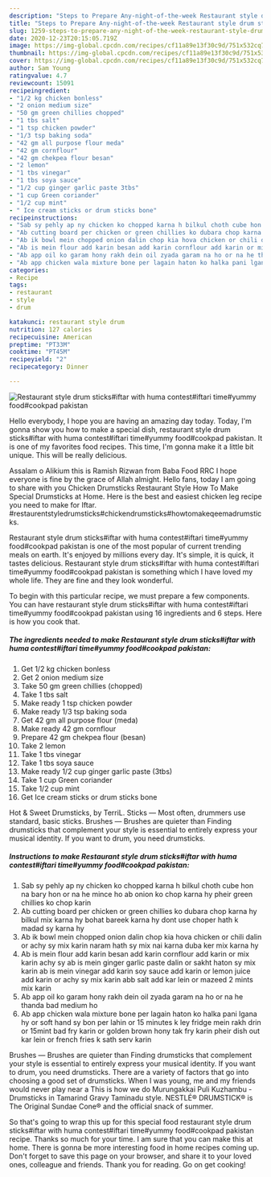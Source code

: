```yaml
---
description: "Steps to Prepare Any-night-of-the-week Restaurant style drum sticks#iftar with huma contest#iftari time#yummy food#cookpad pakistan"
title: "Steps to Prepare Any-night-of-the-week Restaurant style drum sticks#iftar with huma contest#iftari time#yummy food#cookpad pakistan"
slug: 1259-steps-to-prepare-any-night-of-the-week-restaurant-style-drum-sticksiftar-with-huma-contestiftari-timeyummy-foodcookpad-pakistan
date: 2020-12-23T20:15:05.719Z
image: https://img-global.cpcdn.com/recipes/cf11a89e13f30c9d/751x532cq70/restaurant-style-drum-sticksiftar-with-huma-contestiftari-timeyummy-foodcookpad-pakistan-recipe-main-photo.jpg
thumbnail: https://img-global.cpcdn.com/recipes/cf11a89e13f30c9d/751x532cq70/restaurant-style-drum-sticksiftar-with-huma-contestiftari-timeyummy-foodcookpad-pakistan-recipe-main-photo.jpg
cover: https://img-global.cpcdn.com/recipes/cf11a89e13f30c9d/751x532cq70/restaurant-style-drum-sticksiftar-with-huma-contestiftari-timeyummy-foodcookpad-pakistan-recipe-main-photo.jpg
author: Sam Young
ratingvalue: 4.7
reviewcount: 15091
recipeingredient:
- "1/2 kg chicken bonless"
- "2 onion medium size"
- "50 gm green chillies chopped"
- "1 tbs salt"
- "1 tsp chicken powder"
- "1/3 tsp baking soda"
- "42 gm all purpose flour meda"
- "42 gm cornflour"
- "42 gm chekpea flour besan"
- "2 lemon"
- "1 tbs vinegar"
- "1 tbs soya sauce"
- "1/2 cup ginger garlic paste 3tbs"
- "1 cup Green coriander"
- "1/2 cup mint"
- " Ice cream sticks or drum sticks bone"
recipeinstructions:
- "Sab sy pehly ap ny chicken ko chopped karna h bilkul choth cube hon na bary hon or na he mince ho ab onion ko chop karna hy pheir green chillies ko chop karin"
- "Ab cutting board per chicken or green chillies ko dubara chop karna hy bilkul mix karna hy bohat bareek karna hy dont use choper hath k madad sy karna hy"
- "Ab ik bowl mein chopped onion dalin chop kia hova chicken or chili dalin or achy sy mix karin naram hath sy mix nai karna duba ker mix karna hy"
- "Ab is mein flour add karin besan add karin cornflour add karin or mix karin achy sy ab is mein ginger garlic paste dalin or sakht haton sy mix karin ab is mein vinegar add karin soy sauce add karin or lemon juice add karin or achy sy mix karin abb salt add kar lein or mazeed 2 mints mix karin"
- "Ab app oil ko garam hony rakh dein oil zyada garam na ho or na he thanda bad medium ho"
- "Ab app chicken wala mixture bone per lagain haton ko halka pani lgana hy or soft hand sy bon per lahin or 15 minutes k ley fridge mein rakh drin or 15mint bad fry karin or golden brown hony tak fry karin pheir dish out kar lein or french fries k sath serv karin"
categories:
- Recipe
tags:
- restaurant
- style
- drum

katakunci: restaurant style drum 
nutrition: 127 calories
recipecuisine: American
preptime: "PT33M"
cooktime: "PT45M"
recipeyield: "2"
recipecategory: Dinner

---
```



![Restaurant style drum sticks#iftar with huma contest#iftari time#yummy food#cookpad pakistan](https://img-global.cpcdn.com/recipes/cf11a89e13f30c9d/751x532cq70/restaurant-style-drum-sticksiftar-with-huma-contestiftari-timeyummy-foodcookpad-pakistan-recipe-main-photo.jpg)

Hello everybody, I hope you are having an amazing day today. Today, I'm gonna show you how to make a special dish, restaurant style drum sticks#iftar with huma contest#iftari time#yummy food#cookpad pakistan. It is one of my favorites food recipes. This time, I'm gonna make it a little bit unique. This will be really delicious.

Assalam o Alikium this is Ramish Rizwan from Baba Food RRC I hope everyone is fine by the grace of Allah almight. Hello fans, today I am going to share with you Chicken Drumsticks Restaurant Style How To Make Special Drumsticks at Home. Here is the best and easiest chicken leg recipe you need to make for Iftar. #restaurentstyledrumsticks#chickendrumsticks#howtomakeqeemadrumsticks.

Restaurant style drum sticks#iftar with huma contest#iftari time#yummy food#cookpad pakistan is one of the most popular of current trending meals on earth. It's enjoyed by millions every day. It's simple, it is quick, it tastes delicious. Restaurant style drum sticks#iftar with huma contest#iftari time#yummy food#cookpad pakistan is something which I have loved my whole life. They are fine and they look wonderful.


To begin with this particular recipe, we must prepare a few components. You can have restaurant style drum sticks#iftar with huma contest#iftari time#yummy food#cookpad pakistan using 16 ingredients and 6 steps. Here is how you cook that.

<!--inarticleads1-->

##### The ingredients needed to make Restaurant style drum sticks#iftar with huma contest#iftari time#yummy food#cookpad pakistan:

1. Get 1/2 kg chicken bonless
1. Get 2 onion medium size
1. Take 50 gm green chillies (chopped)
1. Take 1 tbs salt
1. Make ready 1 tsp chicken powder
1. Make ready 1/3 tsp baking soda
1. Get 42 gm all purpose flour (meda)
1. Make ready 42 gm cornflour
1. Prepare 42 gm chekpea flour (besan)
1. Take 2 lemon
1. Take 1 tbs vinegar
1. Take 1 tbs soya sauce
1. Make ready 1/2 cup ginger garlic paste (3tbs)
1. Take 1 cup Green coriander
1. Take 1/2 cup mint
1. Get  Ice cream sticks or drum sticks bone


Hot &amp; Sweet Drumsticks, by TerriL. Sticks — Most often, drummers use standard, basic sticks. Brushes — Brushes are quieter than Finding drumsticks that complement your style is essential to entirely express your musical identity. If you want to drum, you need drumsticks. 

<!--inarticleads2-->

##### Instructions to make Restaurant style drum sticks#iftar with huma contest#iftari time#yummy food#cookpad pakistan:

1. Sab sy pehly ap ny chicken ko chopped karna h bilkul choth cube hon na bary hon or na he mince ho ab onion ko chop karna hy pheir green chillies ko chop karin
1. Ab cutting board per chicken or green chillies ko dubara chop karna hy bilkul mix karna hy bohat bareek karna hy dont use choper hath k madad sy karna hy
1. Ab ik bowl mein chopped onion dalin chop kia hova chicken or chili dalin or achy sy mix karin naram hath sy mix nai karna duba ker mix karna hy
1. Ab is mein flour add karin besan add karin cornflour add karin or mix karin achy sy ab is mein ginger garlic paste dalin or sakht haton sy mix karin ab is mein vinegar add karin soy sauce add karin or lemon juice add karin or achy sy mix karin abb salt add kar lein or mazeed 2 mints mix karin
1. Ab app oil ko garam hony rakh dein oil zyada garam na ho or na he thanda bad medium ho
1. Ab app chicken wala mixture bone per lagain haton ko halka pani lgana hy or soft hand sy bon per lahin or 15 minutes k ley fridge mein rakh drin or 15mint bad fry karin or golden brown hony tak fry karin pheir dish out kar lein or french fries k sath serv karin


Brushes — Brushes are quieter than Finding drumsticks that complement your style is essential to entirely express your musical identity. If you want to drum, you need drumsticks. There are a variety of factors that go into choosing a good set of drumsticks. When I was young, me and my friends would never play near a This is how we do Murungakkai Puli Kuzhambu - Drumsticks in Tamarind Gravy Taminadu style. NESTLÉ® DRUMSTICK® is The Original Sundae Cone® and the official snack of summer. 

So that's going to wrap this up for this special food restaurant style drum sticks#iftar with huma contest#iftari time#yummy food#cookpad pakistan recipe. Thanks so much for your time. I am sure that you can make this at home. There is gonna be more interesting food in home recipes coming up. Don't forget to save this page on your browser, and share it to your loved ones, colleague and friends. Thank you for reading. Go on get cooking!
